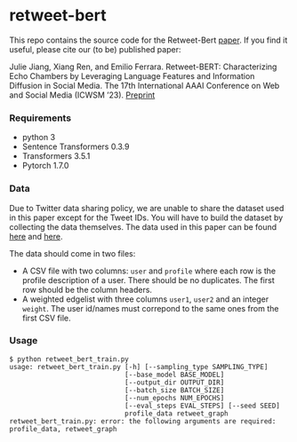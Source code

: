 # retweet-bert
This repo contains the source code for the Retweet-Bert [paper](https://arxiv.org/abs/2207.08349). If you find it useful, please cite our (to be) published paper:

Julie Jiang, Xiang Ren, and Emilio Ferrara. Retweet-BERT: Characterizing Echo Chambers by Leveraging Language Features and Information Diffusion in Social Media. The 17th International AAAI Conference on Web and Social Media (ICWSM ’23). [Preprint](https://arxiv.org/abs/2207.08349)

### Requirements
- python 3
- Sentence Transformers 0.3.9
- Transformers 3.5.1
- Pytorch 1.7.0

### Data
Due to Twitter data sharing policy, we are unable to share the dataset used in this paper except for the Tweet IDs. You will have to build the dataset by collecting the data themselves. The data used in this paper can be found [here](https://github.com/echen102/COVID-19-TweetIDs) and [here](https://github.com/echen102/us-pres-elections-2020).

The data should come in two files:
- A CSV file with two columns: `user` and `profile` where each row is the profile description of a user. There should be no duplicates. The first row should be the column headers.
- A weighted edgelist with three columns `user1`, `user2` and an integer `weight`. The user id/names must correpond to the same ones from the first CSV file.

### Usage
```
$ python retweet_bert_train.py
usage: retweet_bert_train.py [-h] [--sampling_type SAMPLING_TYPE]
                             [--base_model BASE_MODEL]
                             [--output_dir OUTPUT_DIR]
                             [--batch_size BATCH_SIZE]
                             [--num_epochs NUM_EPOCHS]
                             [--eval_steps EVAL_STEPS] [--seed SEED]
                             profile_data retweet_graph
retweet_bert_train.py: error: the following arguments are required: profile_data, retweet_graph
```
